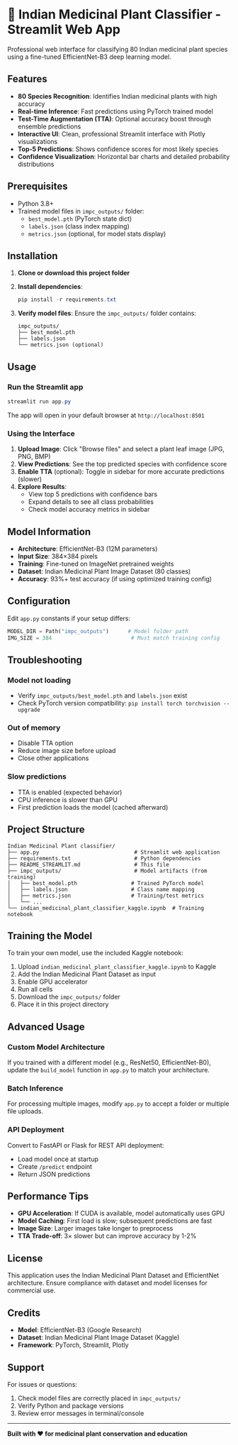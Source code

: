# 🌿 Indian Medicinal Plant Classifier - Streamlit Web App

Professional web interface for classifying 80 Indian medicinal plant species using a fine-tuned EfficientNet-B3 deep learning model.

## Features

- **80 Species Recognition**: Identifies Indian medicinal plants with high accuracy
- **Real-time Inference**: Fast predictions using PyTorch trained model
- **Test-Time Augmentation (TTA)**: Optional accuracy boost through ensemble predictions
- **Interactive UI**: Clean, professional Streamlit interface with Plotly visualizations
- **Top-5 Predictions**: Shows confidence scores for most likely species
- **Confidence Visualization**: Horizontal bar charts and detailed probability distributions

## Prerequisites

- Python 3.8+
- Trained model files in `impc_outputs/` folder:
  - `best_model.pth` (PyTorch state dict)
  - `labels.json` (class index mapping)
  - `metrics.json` (optional, for model stats display)

## Installation

1. **Clone or download this project folder**

2. **Install dependencies**:
   ```powershell
   pip install -r requirements.txt
   ```

3. **Verify model files**:
   Ensure the `impc_outputs/` folder contains:
   ```
   impc_outputs/
   ├── best_model.pth
   ├── labels.json
   └── metrics.json (optional)
   ```

## Usage

### Run the Streamlit app

```powershell
streamlit run app.py
```

The app will open in your default browser at `http://localhost:8501`

### Using the Interface

1. **Upload Image**: Click "Browse files" and select a plant leaf image (JPG, PNG, BMP)
2. **View Predictions**: See the top predicted species with confidence score
3. **Enable TTA** (optional): Toggle in sidebar for more accurate predictions (slower)
4. **Explore Results**: 
   - View top 5 predictions with confidence bars
   - Expand details to see all class probabilities
   - Check model accuracy metrics in sidebar

## Model Information

- **Architecture**: EfficientNet-B3 (12M parameters)
- **Input Size**: 384×384 pixels
- **Training**: Fine-tuned on ImageNet pretrained weights
- **Dataset**: Indian Medicinal Plant Image Dataset (80 classes)
- **Accuracy**: 93%+ test accuracy (if using optimized training config)

## Configuration

Edit `app.py` constants if your setup differs:

```python
MODEL_DIR = Path("impc_outputs")      # Model folder path
IMG_SIZE = 384                         # Must match training config
```

## Troubleshooting

### Model not loading
- Verify `impc_outputs/best_model.pth` and `labels.json` exist
- Check PyTorch version compatibility: `pip install torch torchvision --upgrade`

### Out of memory
- Disable TTA option
- Reduce image size before upload
- Close other applications

### Slow predictions
- TTA is enabled (expected behavior)
- CPU inference is slower than GPU
- First prediction loads the model (cached afterward)

## Project Structure

```
Indian Medicinal Plant classifier/
├── app.py                              # Streamlit web application
├── requirements.txt                    # Python dependencies
├── README_STREAMLIT.md                 # This file
├── impc_outputs/                       # Model artifacts (from training)
│   ├── best_model.pth                 # Trained PyTorch model
│   ├── labels.json                    # Class name mapping
│   ├── metrics.json                   # Training/test metrics
│   └── ...
└── indian_medicinal_plant_classifier_kaggle.ipynb  # Training notebook
```

## Training the Model

To train your own model, use the included Kaggle notebook:
1. Upload `indian_medicinal_plant_classifier_kaggle.ipynb` to Kaggle
2. Add the Indian Medicinal Plant Dataset as input
3. Enable GPU accelerator
4. Run all cells
5. Download the `impc_outputs/` folder
6. Place it in this project directory

## Advanced Usage

### Custom Model Architecture

If you trained with a different model (e.g., ResNet50, EfficientNet-B0), update the `build_model` function in `app.py` to match your architecture.

### Batch Inference

For processing multiple images, modify `app.py` to accept a folder or multiple file uploads.

### API Deployment

Convert to FastAPI or Flask for REST API deployment:
- Load model once at startup
- Create `/predict` endpoint
- Return JSON predictions

## Performance Tips

- **GPU Acceleration**: If CUDA is available, model automatically uses GPU
- **Model Caching**: First load is slow; subsequent predictions are fast
- **Image Size**: Larger images take longer to preprocess
- **TTA Trade-off**: 3× slower but can improve accuracy by 1-2%

## License

This application uses the Indian Medicinal Plant Dataset and EfficientNet architecture. Ensure compliance with dataset and model licenses for commercial use.

## Credits

- **Model**: EfficientNet-B3 (Google Research)
- **Dataset**: Indian Medicinal Plant Image Dataset (Kaggle)
- **Framework**: PyTorch, Streamlit, Plotly

## Support

For issues or questions:
1. Check model files are correctly placed in `impc_outputs/`
2. Verify Python and package versions
3. Review error messages in terminal/console

---

**Built with ❤️ for medicinal plant conservation and education**
